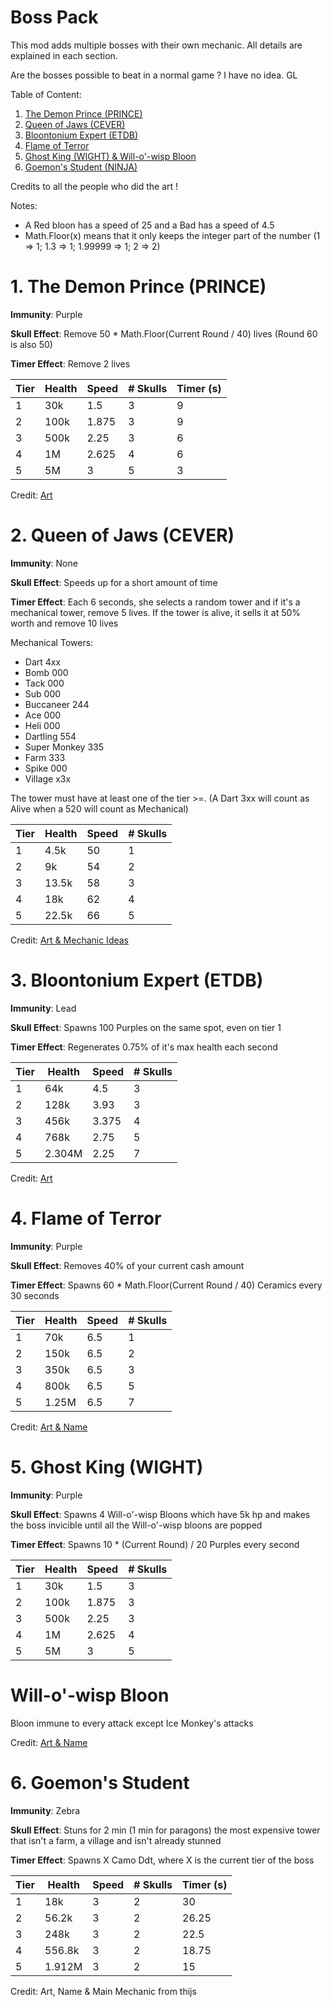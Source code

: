 # Boss Pack
This mod adds multiple bosses with their own mechanic. All details are explained in each section.

Are the bosses possible to beat in a normal game ? I have no idea. GL

Table of Content:
1. [The Demon Prince (PRINCE)](https://github.com/WarperSan/BossPack#1-the-demon-prince-prince)
2. [Queen of Jaws (CEVER)](https://github.com/WarperSan/BossPack#1-the-demon-prince-prince)
3. [Bloontonium Expert (ETDB)](https://github.com/WarperSan/BossPack/blob/main/README.md#3-bloontonium-expert-etdb)
4. [Flame of Terror](https://github.com/WarperSan/BossPack/blob/main/README.md#4-flame-of-terror)
5. [Ghost King (WIGHT) & Will-o'-wisp Bloon](https://github.com/WarperSan/BossPack/blob/main/README.md#5-ghost-king-wight)
6. [Goemon's Student (NINJA)](https://github.com/WarperSan/BossPack#6-goemons-student)

Credits to all the people who did the art !

Notes: 
- A Red bloon has a speed of 25 and a Bad has a speed of 4.5
- Math.Floor(x) means that it only keeps the integer part of the number (1 => 1; 1.3 => 1; 1.99999 => 1; 2 => 2)

# 1. The Demon Prince (PRINCE)
**Immunity**: Purple

**Skull Effect**: Remove 50 * Math.Floor(Current Round / 40) lives
(Round 60 is also 50)

**Timer Effect**: Remove 2 lives

| Tier  | Health | Speed | # Skulls | Timer (s) |
| ------------- | ------------- | ------------- | ------------- | ------------- |
| 1  | 30k | 1.5 | 3 | 9 |
| 2  | 100k | 1.875 | 3 | 9 |
| 3  | 500k | 2.25 | 3 | 6 |
| 4  | 1M | 2.625 | 4 | 6 |
| 5  | 5M | 3 | 5 | 3 |

Credit: 
[Art](https://www.reddit.com/r/btd6/comments/bf7evw/new_bloon_vampire/)

# 2. Queen of Jaws (CEVER)
**Immunity**: None

**Skull Effect**: Speeds up for a short amount of time

**Timer Effect**: Each 6 seconds, she selects a random tower and if it's a mechanical tower, remove 5 lives. If the tower is alive, it sells it at 50% worth and remove 10 lives

Mechanical Towers:
- Dart 4xx
- Bomb 000
- Tack 000
- Sub 000
- Buccaneer 244
- Ace 000
- Heli 000
- Dartling 554
- Super Monkey 335
- Farm 333
- Spike 000
- Village x3x

The tower must have at least one of the tier >=. (A Dart 3xx will count as Alive when a 520 will count as Mechanical)

| Tier  | Health | Speed | # Skulls |
| ------------- | ------------- | ------------- | ------------- |
| 1  | 4.5k | 50 | 1 |
| 2  | 9k | 54 | 2 |
| 3  | 13.5k | 58 | 3 |
| 4  | 18k | 62 | 4 |
| 5  | 22.5k | 66 | 5 |

Credit: 
[Art & Mechanic Ideas](https://bloonsconception.fandom.com/wiki/Cever)

# 3. Bloontonium Expert (ETDB)
**Immunity**: Lead

**Skull Effect**: Spawns 100 Purples on the same spot, even on tier 1

**Timer Effect**: Regenerates 0.75% of it's max health each second

| Tier  | Health | Speed | # Skulls |
| ------------- | ------------- | ------------- | ------------- |
| 1  | 64k | 4.5 | 3 |
| 2  | 128k | 3.93 | 3 |
| 3  | 456k | 3.375 | 4 |
| 4  | 768k | 2.75 | 5 |
| 5  | 2.304M | 2.25 | 7 |

Credit: 
[Art](https://bloonsconception.fandom.com/wiki/E.T.D.B)

# 4. Flame of Terror
**Immunity**: Purple

**Skull Effect**: Removes 40% of your current cash amount

**Timer Effect**: Spawns 60 * Math.Floor(Current Round / 40) Ceramics every 30 seconds

| Tier  | Health | Speed | # Skulls |
| ------------- | ------------- | ------------- | ------------- |
| 1  | 70k | 6.5 | 1 |
| 2  | 150k | 6.5 | 2 |
| 3  | 350k | 6.5 | 3 |
| 4  | 800k | 6.5 | 5 |
| 5  | 1.25M | 6.5 | 7 |

Credit: 
[Art & Name](https://bloonsconception.fandom.com/wiki/Flame_of_Terror)

# 5. Ghost King (WIGHT)
**Immunity**: Purple

**Skull Effect**: Spawns 4 Will-o'-wisp Bloons which have 5k hp and makes the boss invicible until all the Will-o'-wisp bloons are popped

**Timer Effect**: Spawns 10 * (Current Round) / 20 Purples every second

| Tier  | Health | Speed | # Skulls |
| ------------- | ------------- | ------------- | ------------- |
| 1  | 30k | 1.5 | 3 |
| 2  | 100k | 1.875 | 3 |
| 3  | 500k | 2.25 | 3 |
| 4  | 1M | 2.625 | 4 |
| 5  | 5M | 3 | 5 |

# **Will-o'-wisp Bloon**
Bloon immune to every attack except Ice Monkey's attacks

Credit: 
[Art & Name](https://bloonsconception.fandom.com/wiki/W.I.G.H.T.)
 
# 6. Goemon's Student
**Immunity**: Zebra

**Skull Effect**: Stuns for 2 min (1 min for paragons) the most expensive tower that isn't a farm, a village and isn't already stunned

**Timer Effect**: Spawns X Camo Ddt, where X is the current tier of the boss

| Tier  | Health | Speed | # Skulls | Timer (s) |
| ------------- | ------------- | ------------- | ------------- | ------------- |
| 1  | 18k | 3 | 2 | 30 |
| 2  | 56.2k | 3 | 2 | 26.25 |
| 3  | 248k | 3 | 2 | 22.5 |
| 4  | 556.8k | 3 | 2 | 18.75 |
| 5  | 1.912M | 3 | 2 | 15 |
 
Credit: Art, Name & Main Mechanic from thijs
